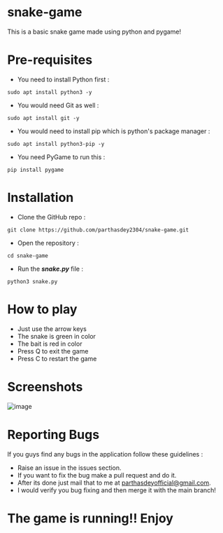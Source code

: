# snake-game
This is a basic snake game made using python and pygame!

# Pre-requisites
+ You need to install Python first :
```
sudo apt install python3 -y
```

+ You would need Git as well :
```
sudo apt install git -y
```

+ You would need to install pip which is python's package manager :
```
sudo apt install python3-pip -y
```

+ You need PyGame to run this :
```
pip install pygame
```

# Installation
+ Clone the GitHub repo :
```
git clone https://github.com/parthasdey2304/snake-game.git
```

+ Open the repository :
```
cd snake-game
```

+ Run the ***snake.py*** file :
```
python3 snake.py
```

# How to play
+ Just use the arrow keys
+ The snake is green in color
+ The bait is red in color
+ Press Q to exit the game
+ Press C to restart the game

# Screenshots
![image](https://github.com/parthasdey2304/snake-game/assets/131694386/0aae16c7-df01-453f-837d-6ff7350aa52d)

# Reporting Bugs
If you guys find any bugs in the application follow these guidelines :
+ Raise an issue in the issues section.
+ If you want to fix the bug make a pull request and do it.
+ After its done just mail that to me at parthasdeyofficial@gmail.com.
+ I would verify you bug fixing and then merge it with the main branch!


# The game is running!! Enjoy
